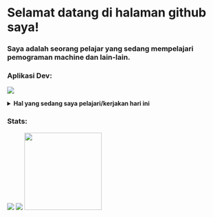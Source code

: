 # Selamat datang di halaman github saya!
### Saya adalah seorang pelajar yang sedang mempelajari pemograman machine dan lain-lain.  

### Aplikasi Dev:
<p>
    <img src="https://img.shields.io/badge/Text%20Editor-Visual%20Studio%20Code-blue?&logo=visual%20studio%20code&logoColor=blue" />
</p>

<details>
 <summary><strong>Hal yang sedang saya pelajari/kerjakan hari ini</strong></summary> </br>
    - 🔭 Saya menggunakan windows/linux untuk melakukan programming </br>
    - 🌱 Saya sedang belajar pengembangan front-end </br>
    - 🌱 Pemograman yang sedang saya pelajari saat ini yaitu html-css-js  </br>
    - 👯 Saya juga ingin masuk ke pembangunan pemograman android </br>
    - ⚡ Fun fact: saya belajar secara otodidak </br>
</details>

### Stats:
<img src="https://img.shields.io/github/followers/andros83?style=for-the-badge" />
<img src="https://github-readme-stats.vercel.app/api?username=andros83&hide=contribs,prs&show_icons=true&hide_border=true&title_color=000" />
<img src="https://github-readme-stats.vercel.app/api/top-langs/?username=andros83&layout=compact" height=180 />
